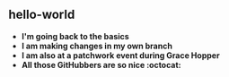 ## hello-world
- **I'm going back to the basics**
- **I am making changes in my own branch**
- **I am also at a patchwork event during Grace Hopper**
- **All those GitHubbers are so nice :octocat:**
